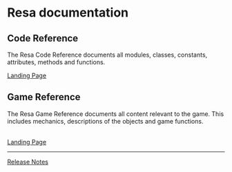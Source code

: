 # Resa documentation

## Code Reference

The Resa Code Reference documents all modules, classes, constants, attributes, methods and functions.

[Landing Page](CodeRef/index.md)

## Game Reference

The Resa Game Reference documents all content relevant to the game. This includes mechanics, descriptions of the objects and game functions.<br><br>

[Landing Page](GameRef/index.md)

***
[Release Notes](resa-release-notes.md)